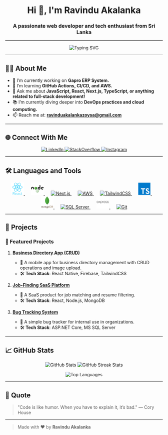 <h1 align="center">Hi 👋, I'm Ravindu Akalanka</h1>
<h3 align="center">A passionate web developer and tech enthusiast from Sri Lanka</h3>

---

<p align="center">
  <img src="https://readme-typing-svg.herokuapp.com?color=36BCF7&size=22&center=true&vCenter=true&width=600&lines=Welcome+to+my+GitHub+profile!;I'm+a+Full-Stack+Web+Developer.;I+love+building+scalable+and+modern+apps.;Currently+exploring+CI/CD+and+AWS." alt="Typing SVG">
</p>

---

## 👨‍💻 About Me

- 🔭 I’m currently working on **Gapro ERP System.**
- 🌱 I’m learning **GitHub Actions, CI/CD, and AWS.**
- 💬 Ask me about **JavaScript, React, Next.js, TypeScript, or anything related to full-stack development!**
- 📚 I’m currently diving deeper into **DevOps practices and cloud computing.**
- 📫 Reach me at: **ravinduakalankazoysa@gmail.com**

---

## 🌐 Connect With Me

<p align="center">
  <a href="https://linkedin.com/in/ravinduakalanka" target="_blank">
    <img src="https://img.shields.io/badge/LinkedIn-%230077B5.svg?style=for-the-badge&logo=linkedin&logoColor=white" alt="LinkedIn">
  </a>
  <a href="https://stackoverflow.com/users/ravinduakalanka" target="_blank">
    <img src="https://img.shields.io/badge/StackOverflow-FE7A16.svg?style=for-the-badge&logo=stack-overflow&logoColor=white" alt="StackOverflow">
  </a>
  <a href="https://instagram.com/___ravindu__akalanka___" target="_blank">
    <img src="https://img.shields.io/badge/Instagram-%23E4405F.svg?style=for-the-badge&logo=instagram&logoColor=white" alt="Instagram">
  </a>
</p>

---

## 🛠️ Languages and Tools

<p align="center">
  <a href="https://reactjs.org/" target="_blank" rel="noreferrer">
    <img src="https://raw.githubusercontent.com/devicons/devicon/master/icons/react/react-original-wordmark.svg" alt="React" width="40" height="40"/>
  </a>
  &nbsp;&nbsp;&nbsp;&nbsp;
  <a href="https://nodejs.org/" target="_blank" rel="noreferrer">
    <img src="https://raw.githubusercontent.com/devicons/devicon/master/icons/nodejs/nodejs-original-wordmark.svg" alt="Node.js" width="40" height="40"/>
  </a>
  &nbsp;&nbsp;&nbsp;&nbsp;
  <a href="https://nextjs.org/" target="_blank" rel="noreferrer">
    <img src="https://cdn.worldvectorlogo.com/logos/nextjs-2.svg" alt="Next.js" width="40" height="40"/>
  </a>
  &nbsp;&nbsp;&nbsp;&nbsp;
  <a href="https://aws.amazon.com/" target="_blank" rel="noreferrer">
    <img src="https://www.vectorlogo.zone/logos/amazon_aws/amazon_aws-icon.svg" alt="AWS" width="40" height="40"/>
  </a>
  &nbsp;&nbsp;&nbsp;&nbsp;
  <a href="https://tailwindcss.com/" target="_blank" rel="noreferrer">
    <img src="https://www.vectorlogo.zone/logos/tailwindcss/tailwindcss-icon.svg" alt="TailwindCSS" width="40" height="40"/>
  </a>
  &nbsp;&nbsp;&nbsp;&nbsp;
  <a href="https://www.typescriptlang.org/" target="_blank" rel="noreferrer">
    <img src="https://raw.githubusercontent.com/devicons/devicon/master/icons/typescript/typescript-original.svg" alt="TypeScript" width="40" height="40"/>
  </a>
  &nbsp;&nbsp;&nbsp;&nbsp;
  <a href="https://www.mongodb.com/" target="_blank" rel="noreferrer">
    <img src="https://raw.githubusercontent.com/devicons/devicon/master/icons/mongodb/mongodb-original-wordmark.svg" alt="MongoDB" width="40" height="40"/>
  </a>
  &nbsp;&nbsp;&nbsp;&nbsp;
  <a href="https://www.microsoft.com/en-us/sql-server" target="_blank" rel="noreferrer">
    <img src="https://www.svgrepo.com/show/303229/microsoft-sql-server-logo.svg" alt="SQL Server" width="40" height="40"/>
  </a>
  &nbsp;&nbsp;&nbsp;&nbsp;
  <a href="https://expressjs.com/" target="_blank" rel="noreferrer">
    <img src="https://raw.githubusercontent.com/devicons/devicon/master/icons/express/express-original-wordmark.svg" alt="Express.js" width="40" height="40"/>
  </a>
  &nbsp;&nbsp;&nbsp;&nbsp;
  <a href="https://git-scm.com/" target="_blank" rel="noreferrer">
    <img src="https://www.vectorlogo.zone/logos/git-scm/git-scm-icon.svg" alt="Git" width="40" height="40"/>
  </a>
</p>

---

## 🚀 Projects

### 🌟 Featured Projects

1. **[Business Directory App (CRUD)](https://github.com/your-username/project-1)**
   - 📝 A mobile app for business directory management with CRUD operations and image upload.
   - 🛠️ **Tech Stack**: React Native, Firebase, TailwindCSS

2. **[Job-Finding SaaS Platform](https://github.com/your-username/project-2)**
   - 📝 A SaaS product for job matching and resume filtering.
   - 🛠️ **Tech Stack**: React, Node.js, MongoDB

3. **[Bug Tracking System](https://github.com/your-username/project-3)**
   - 📝 A simple bug tracker for internal use in organizations.
   - 🛠️ **Tech Stack**: ASP.NET Core, MS SQL Server

---

## 📈 GitHub Stats

<p align="center">
  <img src="https://github-readme-stats.vercel.app/api?username=ravinduakalanka&show_icons=true&theme=radical&count_private=true" alt="GitHub Stats" />
  <img src="https://github-readme-streak-stats.herokuapp.com/?user=ravinduakalanka&theme=radical" alt="GitHub Streak Stats" />
</p>

<p align="center">
  <img src="https://github-readme-stats.vercel.app/api/top-langs?username=ravinduakalanka&show_icons=true&locale=en&layout=compact&theme=radical" alt="Top Languages" />
</p>

---

## 🌟 Quote

> "Code is like humor. When you have to explain it, it’s bad." — Cory House

---

> Made with ❤️ by **Ravindu Akalanka**

